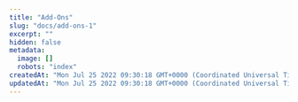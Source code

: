 ```yaml
---
title: "Add-Ons"
slug: "docs/add-ons-1"
excerpt: ""
hidden: false
metadata: 
  image: []
  robots: "index"
createdAt: "Mon Jul 25 2022 09:30:18 GMT+0000 (Coordinated Universal Time)"
updatedAt: "Mon Jul 25 2022 09:30:18 GMT+0000 (Coordinated Universal Time)"
---
```

